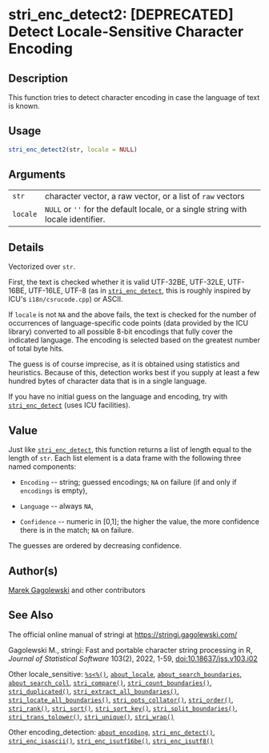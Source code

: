 # stri_enc_detect2: \[DEPRECATED\] Detect Locale-Sensitive Character Encoding

## Description

This function tries to detect character encoding in case the language of text is known.

## Usage

``` r
stri_enc_detect2(str, locale = NULL)
```

## Arguments

|  |  |
|----|----|
| `str` | character vector, a raw vector, or a list of `raw` vectors |
| `locale` | `NULL` or `''` for the default locale, or a single string with locale identifier. |

## Details

Vectorized over `str`.

First, the text is checked whether it is valid UTF-32BE, UTF-32LE, UTF-16BE, UTF-16LE, UTF-8 (as in [`stri_enc_detect`](stri_enc_detect.md), this is roughly inspired by <span class="pkg">ICU</span>\'s `i18n/csrucode.cpp`) or ASCII.

If `locale` is not `NA` and the above fails, the text is checked for the number of occurrences of language-specific code points (data provided by the <span class="pkg">ICU</span> library) converted to all possible 8-bit encodings that fully cover the indicated language. The encoding is selected based on the greatest number of total byte hits.

The guess is of course imprecise, as it is obtained using statistics and heuristics. Because of this, detection works best if you supply at least a few hundred bytes of character data that is in a single language.

If you have no initial guess on the language and encoding, try with [`stri_enc_detect`](stri_enc_detect.md) (uses <span class="pkg">ICU</span> facilities).

## Value

Just like [`stri_enc_detect`](stri_enc_detect.md), this function returns a list of length equal to the length of `str`. Each list element is a data frame with the following three named components:

-   `Encoding` -- string; guessed encodings; `NA` on failure (if and only if `encodings` is empty),

-   `Language` -- always `NA`,

-   `Confidence` -- numeric in \[0,1\]; the higher the value, the more confidence there is in the match; `NA` on failure.

The guesses are ordered by decreasing confidence.

## Author(s)

[Marek Gagolewski](https://www.gagolewski.com/) and other contributors

## See Also

The official online manual of <span class="pkg">stringi</span> at <https://stringi.gagolewski.com/>

Gagolewski M., <span class="pkg">stringi</span>: Fast and portable character string processing in R, *Journal of Statistical Software* 103(2), 2022, 1-59, [doi:10.18637/jss.v103.i02](https://doi.org/10.18637/jss.v103.i02)

Other locale_sensitive: [`%s<%()`](+25s+3C+25.md), [`about_locale`](about_locale.md), [`about_search_boundaries`](about_search_boundaries.md), [`about_search_coll`](about_search_coll.md), [`stri_compare()`](stri_compare.md), [`stri_count_boundaries()`](stri_count_boundaries.md), [`stri_duplicated()`](stri_duplicated.md), [`stri_extract_all_boundaries()`](stri_extract_boundaries.md), [`stri_locate_all_boundaries()`](stri_locate_boundaries.md), [`stri_opts_collator()`](stri_opts_collator.md), [`stri_order()`](stri_order.md), [`stri_rank()`](stri_rank.md), [`stri_sort()`](stri_sort.md), [`stri_sort_key()`](stri_sort_key.md), [`stri_split_boundaries()`](stri_split_boundaries.md), [`stri_trans_tolower()`](stri_trans_casemap.md), [`stri_unique()`](stri_unique.md), [`stri_wrap()`](stri_wrap.md)

Other encoding_detection: [`about_encoding`](about_encoding.md), [`stri_enc_detect()`](stri_enc_detect.md), [`stri_enc_isascii()`](stri_enc_isascii.md), [`stri_enc_isutf16be()`](stri_enc_isutf16.md), [`stri_enc_isutf8()`](stri_enc_isutf8.md)
